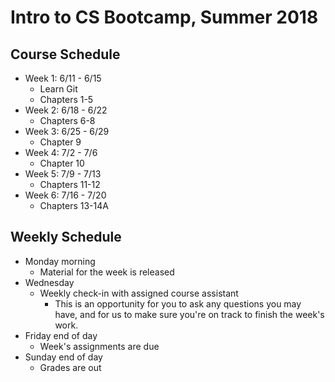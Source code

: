# Intro to CS Bootcamp, Summer 2018

## Course Schedule

- Week 1: 6/11 - 6/15
  - Learn Git
  - Chapters 1-5
- Week 2: 6/18 - 6/22
  - Chapters 6-8
- Week 3: 6/25 - 6/29
  - Chapter 9
- Week 4: 7/2 - 7/6
  - Chapter 10
- Week 5: 7/9 - 7/13
  - Chapters 11-12
- Week 6: 7/16 - 7/20
  - Chapters 13-14A

## Weekly Schedule

- Monday morning
	- Material for the week is released
- Wednesday
	- Weekly check-in with assigned course assistant
		- This is an opportunity for you to ask any questions you may have, and for us to make sure you're on track to finish the week's work.
- Friday end of day
	- Week's assignments are due
- Sunday end of day
	- Grades are out
